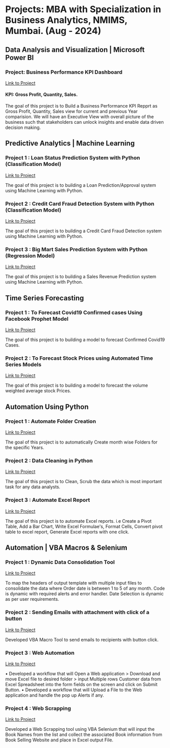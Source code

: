Projects: MBA with Specialization in Business Analytics, NMIMS, Mumbai. (Aug - 2024)
==============================
## Data Analysis and Visualization | Microsoft Power BI

### Project: Business Performance KPI Dashboard
[Link to Project](https://github.com/August-Leo/Performance_KPI_Dashboard) 
#### KPI: Gross Profit, Quantity, Sales.

The goal of this project is to Build a Business Performance KPI Repprt as Gross Profit, Quantity, Sales view for current and previous Year comparision.
We will have an Executive View with overall picture of the business such that stakeholders can unlock insights and
enable data driven decision making.

## Predictive Analytics | Machine Learning

### Project 1 : Loan Status Prediction System with Python (Classification Model)
[Link to Project](https://github.com/August-Leo/Loan_Status_Prediction) 

The goal of this project is to building a Loan Prediction/Approval system using Machine Learning with Python.

### Project 2 : Credit Card Fraud Detection System with Python (Classification Model)
[Link to Project](https://github.com/August-Leo/Credit_Card_Fraud_Detection) 

The goal of this project is to building a Credit Card Fraud Detection system using Machine Learning with Python.

### Project 3 : Big Mart Sales Prediction System with Python (Regression Model)
[Link to Project](https://github.com/August-Leo/Big_Mart_Sales_Prediction) 

The goal of this project is to building a Sales Revenue Prediction system using Machine Learning with Python.

## Time Series Forecasting

### Project 1 : To Forecast Covid19 Confirmed cases Using Facebook Prophet Model
[Link to Project](https://github.com/August-Leo/Forecasting_Facebook_Prophet_Model) 

The goal of this project is to building a model to forecast Confirmed Covid19 Cases.

### Project 2 : To Forecast Stock Prices using Automated Time Series Models
[Link to Project](https://github.com/August-Leo/Forecasting_ARIMA_StockPrices) 

The goal of this project is to building a model to forecast the volume weighted average stock Prices.

## Automation Using Python

### Project 1 : Automate Folder Creation
[Link to Project](https://github.com/August-Leo/Automate_Folder_Creation) 

The goal of this project is to automatically Create month wise Folders for the specific Years.

### Project 2 : Data Cleaning in Python
[Link to Project](https://github.com/August-Leo/Data_Cleaning_Python) 

The goal of this project is to Clean, Scrub the data which is most important task for any data analysts.

### Project 3 : Automate Excel Report
[Link to Project](https://github.com/August-Leo/Automate_Excel) 

The goal of this project is to automate Excel reports. i.e Create a Pivot Table, Add a Bar Chart, Write Excel Formulae's, Format Cells, Convert pivot
table to excel report, Generate Excel reports with one click.

## Automation | VBA Macros & Selenium

### Project 1 : Dynamic Data Consolidation Tool
[Link to Project](https://github.com/August-Leo/Data_Consolidation_Tool) 

To map the headers of output template with multiple input files to consolidate the data where Order date is between 1 to 5 of any month. Code is
dynamic with required alerts and error handler. Date Selection is dynamic as per user requirements.

### Project 2 : Sending Emails with attachment with click of a button
[Link to Project](https://github.com/August-Leo/Auto_Send_Emails) 

Developed VBA Macro Tool to send emails to recipients with button click.

### Project 3 : Web Automation
[Link to Project](https://github.com/August-Leo/Web_Automation) 

• Developed a workflow that will Open a Web application > Download and move Excel file to desired folder > input Multiple rows Customer data from
Excel Spreadsheet into the form fields on the screen and click on Submit Button.
• Developed a workflow that will Upload a File to the Web application and handle the pop up Alerts if any.

### Project 4 : Web Scrapping
[Link to Project](https://github.com/August-Leo/Web_Scrapping) 

Developed a Web Scrapping tool using VBA Selenium that will input the Book Names from the list and collect the associated Book information from Book Selling Website
and place in Excel output File.
